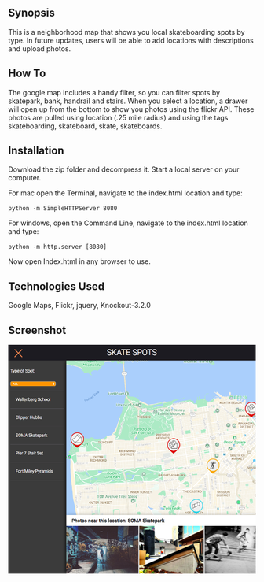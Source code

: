 ## Synopsis

This is a neighborhood map that shows you local skateboarding spots by type. In future updates, users will be able to add locations with descriptions and upload photos.

## How To

The google map includes a handy filter, so you can filter spots by skatepark, bank, handrail and stairs. When you select a location, a drawer will open up from the bottom to show you photos using the flickr API. These photos are pulled using location (.25 mile radius) and using the tags skateboarding, skateboard, skate, skateboards.

## Installation

Download the zip folder and decompress it. Start a local server on your computer. 

For mac open the Terminal, navigate to the index.html location and type:

```
python -m SimpleHTTPServer 8080
```
For windows, open the Command Line, navigate to the index.html location and type:

```
python -m http.server [8080]
```

Now open Index.html in any browser to use. 

## Technologies Used

Google Maps, Flickr, jquery, Knockout-3.2.0


## Screenshot

![screenshot](https://github.com/johnlerma/Skate-Spots/blob/master/gitimages/skatespots_mainimage.png "Screenshot")